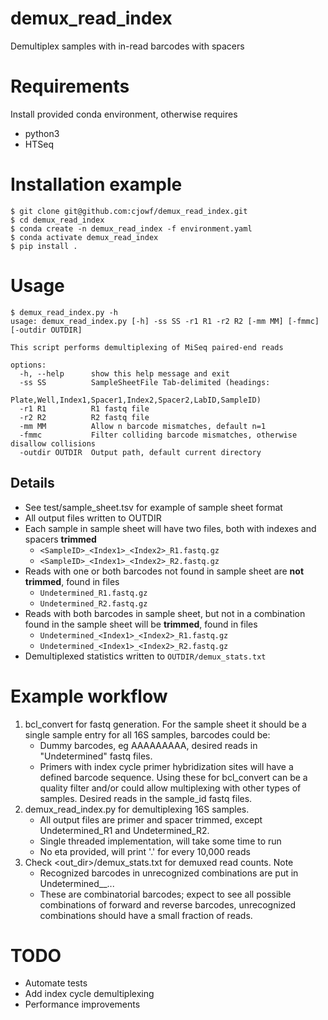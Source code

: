 # demux_read_index
Demultiplex samples with in-read barcodes with spacers

# Requirements
Install provided conda environment, otherwise requires
- python3
- HTSeq

# Installation example
```
$ git clone git@github.com:cjowf/demux_read_index.git
$ cd demux_read_index
$ conda create -n demux_read_index -f environment.yaml
$ conda activate demux_read_index
$ pip install .
```

# Usage

```
$ demux_read_index.py -h
usage: demux_read_index.py [-h] -ss SS -r1 R1 -r2 R2 [-mm MM] [-fmmc] [-outdir OUTDIR]

This script performs demultiplexing of MiSeq paired-end reads

options:
  -h, --help      show this help message and exit
  -ss SS          SampleSheetFile Tab-delimited (headings:
                  Plate,Well,Index1,Spacer1,Index2,Spacer2,LabID,SampleID)
  -r1 R1          R1 fastq file
  -r2 R2          R2 fastq file
  -mm MM          Allow n barcode mismatches, default n=1
  -fmmc           Filter colliding barcode mismatches, otherwise disallow collisions
  -outdir OUTDIR  Output path, default current directory
```
## Details
- See test/sample_sheet.tsv for example of sample sheet format
- All output files written to OUTDIR
- Each sample in sample sheet will have two files, both with indexes and spacers **trimmed**
  - `<SampleID>_<Index1>_<Index2>_R1.fastq.gz`
  - `<SampleID>_<Index1>_<Index2>_R2.fastq.gz`
- Reads with one or both barcodes not found in sample sheet are **not trimmed**, found in files
  - `Undetermined_R1.fastq.gz`
  - `Undetermined_R2.fastq.gz`
- Reads with both barcodes in sample sheet, but not in a combination found in the sample sheet will be **trimmed**, found in files
  - `Undetermined_<Index1>_<Index2>_R1.fastq.gz`
  - `Undetermined_<Index1>_<Index2>_R2.fastq.gz`
- Demultiplexed statistics written to `OUTDIR/demux_stats.txt`

# Example workflow
1. bcl_convert for fastq generation.  For the sample sheet it should be a single sample entry for all 16S samples, barcodes could be:
     - Dummy barcodes, eg AAAAAAAAA, desired reads in "Undetermined" fastq files.
     - Primers with index cycle primer hybridization sites will have a defined barcode sequence. Using these for bcl_convert can be a quality filter and/or could allow multiplexing with other types of samples.  Desired reads in the sample_id fastq files.
2. demux_read_index.py for demultiplexing 16S samples.
      - All output files are primer and spacer trimmed, except Undetermined_R1 and Undetermined_R2.
      - Single threaded implementation, will take some time to run
      - No eta provided, will print '.' for every 10,000 reads
3. Check <out_dir>/demux_stats.txt for demuxed read counts. Note
      - Recognized barcodes in unrecognized combinations are put in Undetermined_<bc1>_<bc2>...
      - These are combinatorial barcodes; expect to see all possible combinations of forward and reverse barcodes, unrecognized combinations should have a small fraction of reads.
  
# TODO
- Automate tests
- Add index cycle demultiplexing
- Performance improvements
